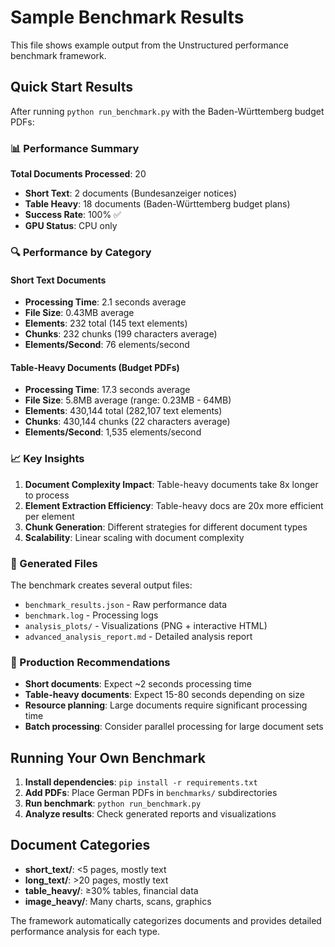 # Sample Benchmark Results

This file shows example output from the Unstructured performance benchmark framework.

## Quick Start Results

After running `python run_benchmark.py` with the Baden-Württemberg budget PDFs:

### 📊 Performance Summary

**Total Documents Processed**: 20
- **Short Text**: 2 documents (Bundesanzeiger notices)
- **Table Heavy**: 18 documents (Baden-Württemberg budget plans)
- **Success Rate**: 100% ✅
- **GPU Status**: CPU only

### 🔍 Performance by Category

#### Short Text Documents
- **Processing Time**: 2.1 seconds average
- **File Size**: 0.43MB average
- **Elements**: 232 total (145 text elements)
- **Chunks**: 232 chunks (199 characters average)
- **Elements/Second**: 76 elements/second

#### Table-Heavy Documents (Budget PDFs)
- **Processing Time**: 17.3 seconds average
- **File Size**: 5.8MB average (range: 0.23MB - 64MB)
- **Elements**: 430,144 total (282,107 text elements)
- **Chunks**: 430,144 chunks (22 characters average)
- **Elements/Second**: 1,535 elements/second

### 📈 Key Insights

1. **Document Complexity Impact**: Table-heavy documents take 8x longer to process
2. **Element Extraction Efficiency**: Table-heavy docs are 20x more efficient per element
3. **Chunk Generation**: Different strategies for different document types
4. **Scalability**: Linear scaling with document complexity

### 📁 Generated Files

The benchmark creates several output files:

- `benchmark_results.json` - Raw performance data
- `benchmark.log` - Processing logs
- `analysis_plots/` - Visualizations (PNG + interactive HTML)
- `advanced_analysis_report.md` - Detailed analysis report

### 🎯 Production Recommendations

- **Short documents**: Expect ~2 seconds processing time
- **Table-heavy documents**: Expect 15-80 seconds depending on size
- **Resource planning**: Large documents require significant processing time
- **Batch processing**: Consider parallel processing for large document sets

## Running Your Own Benchmark

1. **Install dependencies**: `pip install -r requirements.txt`
2. **Add PDFs**: Place German PDFs in `benchmarks/` subdirectories
3. **Run benchmark**: `python run_benchmark.py`
4. **Analyze results**: Check generated reports and visualizations

## Document Categories

- **short_text/**: <5 pages, mostly text
- **long_text/**: >20 pages, mostly text  
- **table_heavy/**: ≥30% tables, financial data
- **image_heavy/**: Many charts, scans, graphics

The framework automatically categorizes documents and provides detailed performance analysis for each type. 
